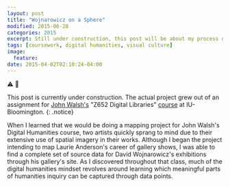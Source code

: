 ```yaml
---
layout: post
title: "Wojnarowicz on a Sphere"
modified: 2015-06-28
categories: 2015
excerpt: Still under construction, this post will be about my process of making a map of artist David Wojnarowicz's gallery exhibits for the NOAA Science on a Sphere.
tags: [coursework, digital humanities, visual culture]
image:
  feature:
date: 2015-04-02T02:10:24-04:00
---
```


:warning: :construction:

This post is currently under construction. The actual project grew out of an assignment for [John Walsh's](http://biblicon.org/about) "Z652 Digital Libraries" [course](http://www.soic.indiana.edu/graduate/courses/index.html?number=z652&department=ILS) at IU-Bloomington. 
{: .notice}  

When I learned that we would be doing a mapping project for John Walsh's Digital Humanities course, two artists quickly sprang to mind due to their extensive use of spatial imagery in their works. Although I began the project intending to map Laurie Anderson's career of gallery shows, I was able to find a complete set of source data for David Wojnarowicz's exhibitions through his gallery's site. As I discovered throughout that class, much of the digital humanities mindset revolves around learning which meaningful parts of humanities inquiry can be captured through data points.

<iframe width="640" height="480" data-src="https://www.youtube.com/embed/ezjn1QJqaa4" frameborder="0" allowfullscreen>

**2015-06-28:**

I've gone ahead and put this up on YouTube, at least for now, as the best way to stream the video showing how this project worked.  

